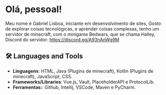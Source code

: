 # **Olá, pessoal!**  
Meu nome é Gabriel Lisboa, iniciante em desenvolvimento de sites, Gosto de explorar coisas tecnológicas, e aprender coisas complexas, tenho um servidor de minecraft, com o minigame Bedwars, que se chama Halley,
Discord do servidor: https://discord.gg/A93nAnWg9M


## 🛠️ Languages and Tools
- **Linguagens**: HTML, Java (Plugins de minecraft), Kotlin (Plugins de minecraft), JavaScript, CSS.
- **Frameworks/Libraries**: Vue.js, Vault, PlaceholderAPI e ProtocolLib.
- **Ferramentas:**: Github, Intellij, VSCode, Maven e PyCharm.

    
